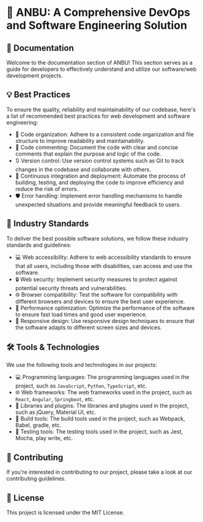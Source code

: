 # 🚀 ANBU: A Comprehensive DevOps and Software Engineering Solution

## 🔧 Documentation 
Welcome to the documentation section of ANBU! This section serves as a guide for developers to effectively understand and utilize our software/web development projects. 

## 💡 Best Practices 
To ensure the quality, reliability and maintainability of our codebase, here's a list of recommended best practices for web development and software engineering: 
- 📂 Code organization: Adhere to a consistent code organization and file structure to improve readability and maintainability.
- 💬 Code commenting: Document the code with clear and concise comments that explain the purpose and logic of the code.
- 🔃 Version control: Use version control systems such as Git to track changes in the codebase and collaborate with others.
- 🔄 Continuous integration and deployment: Automate the process of building, testing, and deploying the code to improve efficiency and reduce the risk of errors.
- 🛡 Error handling: Implement error handling mechanisms to handle unexpected situations and provide meaningful feedback to users.

## 💼 Industry Standards 
To deliver the best possible software solutions, we follow these industry standards and guidelines: 
- 💻 Web accessibility: Adhere to web accessibility standards to ensure that all users, including those with disabilities, can access and use the software.
- 🔒 Web security: Implement security measures to protect against potential security threats and vulnerabilities.
- 🌐 Browser compatibility: Test the software for compatibility with different browsers and devices to ensure the best user experience.
- 🚀 Performance optimization: Optimize the performance of the software to ensure fast load times and good user experience.
- 📱 Responsive design: Use responsive design techniques to ensure that the software adapts to different screen sizes and devices.

## 🛠 Tools & Technologies 
We use the following tools and technologies in our projects: 
- 💻 Programming languages: The programming languages used in the project, such as `JavaScript`, `Python`, `TypeScript`, etc.
- 🌐 Web frameworks: The web frameworks used in the project, such as `React`, `Angular`, `Springboot`, etc.
- 🔌 Libraries and plugins: The libraries and plugins used in the project, such as jQuery, Material UI, etc.
- 🚧 Build tools: The build tools used in the project, such as Webpack, Babel, gradle, etc.
- 🔬 Testing tools: The testing tools used in the project, such as Jest, Mocha, play write, etc.

## 🤝 Contributing 
If you're interested in contributing to our project, please take a look at our contributing guidelines. 

## 📄 License 
This project is licensed under the MIT License. 

